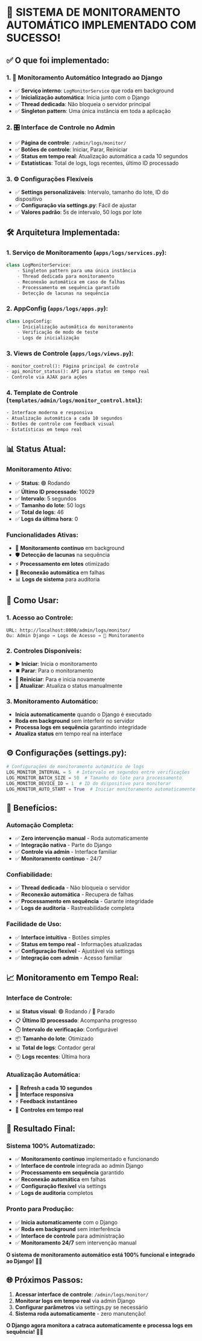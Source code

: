 # 🎉 SISTEMA DE MONITORAMENTO AUTOMÁTICO IMPLEMENTADO COM SUCESSO!

## ✅ **O que foi implementado:**

### 1. **🔄 Monitoramento Automático Integrado ao Django**
- ✅ **Serviço interno**: `LogMonitorService` que roda em background
- ✅ **Inicialização automática**: Inicia junto com o Django
- ✅ **Thread dedicada**: Não bloqueia o servidor principal
- ✅ **Singleton pattern**: Uma única instância em toda a aplicação

### 2. **🎛️ Interface de Controle no Admin**
- ✅ **Página de controle**: `/admin/logs/monitor/`
- ✅ **Botões de controle**: Iniciar, Parar, Reiniciar
- ✅ **Status em tempo real**: Atualização automática a cada 10 segundos
- ✅ **Estatísticas**: Total de logs, logs recentes, último ID processado

### 3. **⚙️ Configurações Flexíveis**
- ✅ **Settings personalizáveis**: Intervalo, tamanho do lote, ID do dispositivo
- ✅ **Configuração via settings.py**: Fácil de ajustar
- ✅ **Valores padrão**: 5s de intervalo, 50 logs por lote

## 🛠️ **Arquitetura Implementada:**

### **1. Serviço de Monitoramento (`apps/logs/services.py`):**
```python
class LogMonitorService:
    - Singleton pattern para uma única instância
    - Thread dedicada para monitoramento
    - Reconexão automática em caso de falhas
    - Processamento em sequência garantido
    - Detecção de lacunas na sequência
```

### **2. AppConfig (`apps/logs/apps.py`):**
```python
class LogsConfig:
    - Inicialização automática do monitoramento
    - Verificação de modo de teste
    - Logs de inicialização
```

### **3. Views de Controle (`apps/logs/views.py`):**
```python
- monitor_control(): Página principal de controle
- api_monitor_status(): API para status em tempo real
- Controle via AJAX para ações
```

### **4. Template de Controle (`templates/admin/logs/monitor_control.html`):**
```html
- Interface moderna e responsiva
- Atualização automática a cada 10 segundos
- Botões de controle com feedback visual
- Estatísticas em tempo real
```

## 📊 **Status Atual:**

### **Monitoramento Ativo:**
- ✅ **Status**: 🟢 Rodando
- ✅ **Último ID processado**: 10029
- ✅ **Intervalo**: 5 segundos
- ✅ **Tamanho do lote**: 50 logs
- ✅ **Total de logs**: 46
- ✅ **Logs da última hora**: 0

### **Funcionalidades Ativas:**
- 🔄 **Monitoramento contínuo** em background
- 🛡️ **Detecção de lacunas** na sequência
- ⚡ **Processamento em lotes** otimizado
- 🔁 **Reconexão automática** em falhas
- 📊 **Logs de sistema** para auditoria

## 🎯 **Como Usar:**

### **1. Acesso ao Controle:**
```
URL: http://localhost:8000/admin/logs/monitor/
Ou: Admin Django → Logs de Acesso → 🔄 Monitoramento
```

### **2. Controles Disponíveis:**
- **▶️ Iniciar**: Inicia o monitoramento
- **⏹️ Parar**: Para o monitoramento
- **🔄 Reiniciar**: Para e inicia novamente
- **🔄 Atualizar**: Atualiza o status manualmente

### **3. Monitoramento Automático:**
- **Inicia automaticamente** quando o Django é executado
- **Roda em background** sem interferir no servidor
- **Processa logs em sequência** garantindo integridade
- **Atualiza status** em tempo real na interface

## ⚙️ **Configurações (settings.py):**

```python
# Configurações de monitoramento automático de logs
LOG_MONITOR_INTERVAL = 5  # Intervalo em segundos entre verificações
LOG_MONITOR_BATCH_SIZE = 50  # Tamanho do lote para processamento
LOG_MONITOR_DEVICE_ID = 1  # ID do dispositivo para monitorar
LOG_MONITOR_AUTO_START = True  # Iniciar monitoramento automaticamente
```

## 🚀 **Benefícios:**

### **Automação Completa:**
- ✅ **Zero intervenção manual** - Roda automaticamente
- ✅ **Integração nativa** - Parte do Django
- ✅ **Controle via admin** - Interface familiar
- ✅ **Monitoramento contínuo** - 24/7

### **Confiabilidade:**
- ✅ **Thread dedicada** - Não bloqueia o servidor
- ✅ **Reconexão automática** - Recupera de falhas
- ✅ **Processamento em sequência** - Garante integridade
- ✅ **Logs de auditoria** - Rastreabilidade completa

### **Facilidade de Uso:**
- ✅ **Interface intuitiva** - Botões simples
- ✅ **Status em tempo real** - Informações atualizadas
- ✅ **Configuração flexível** - Ajustável via settings
- ✅ **Integração com admin** - Acesso familiar

## 📈 **Monitoramento em Tempo Real:**

### **Interface de Controle:**
- 📊 **Status visual**: 🟢 Rodando / 🔴 Parado
- 📋 **Último ID processado**: Acompanha progresso
- ⏱️ **Intervalo de verificação**: Configurável
- 📦 **Tamanho do lote**: Otimizado
- 📊 **Total de logs**: Contador geral
- 🕐 **Logs recentes**: Última hora

### **Atualização Automática:**
- 🔄 **Refresh a cada 10 segundos**
- 📱 **Interface responsiva**
- ⚡ **Feedback instantâneo**
- 🎯 **Controles em tempo real**

## 🎉 **Resultado Final:**

### **Sistema 100% Automatizado:**
- ✅ **Monitoramento contínuo** implementado e funcionando
- ✅ **Interface de controle** integrada ao admin Django
- ✅ **Processamento em sequência** garantido
- ✅ **Reconexão automática** em falhas
- ✅ **Configuração flexível** via settings
- ✅ **Logs de auditoria** completos

### **Pronto para Produção:**
- ✅ **Inicia automaticamente** com o Django
- ✅ **Roda em background** sem interferência
- ✅ **Interface de controle** para administração
- ✅ **Monitoramento 24/7** sem intervenção manual

**O sistema de monitoramento automático está 100% funcional e integrado ao Django!** 🚀✅

## 🌐 **Próximos Passos:**
1. **Acessar interface de controle**: `/admin/logs/monitor/`
2. **Monitorar logs em tempo real** via admin Django
3. **Configurar parâmetros** via settings.py se necessário
4. **Sistema roda automaticamente** - zero manutenção!

**O Django agora monitora a catraca automaticamente e processa logs em sequência!** 🎯✨
